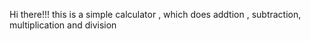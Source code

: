 Hi there!!!
this is a simple calculator , which does addtion , subtraction, multiplication and division
